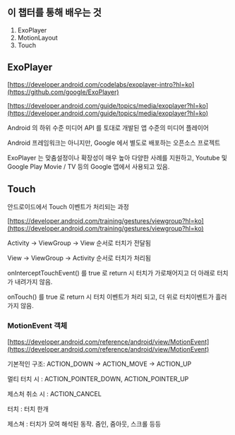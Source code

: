 ## 이 챕터를 통해 배우는 것

1. ExoPlayer
2. MotionLayout
3. Touch

## ExoPlayer

[https://developer.android.com/codelabs/exoplayer-intro?hl=ko](https://github.com/google/ExoPlayer)

[https://developer.android.com/guide/topics/media/exoplayer?hl=ko](https://developer.android.com/guide/topics/media/exoplayer?hl=ko)

Android 의 하위 수준 미디어 API 를 토대로 개발된 앱 수준의 미디어 플레이어

Android 프레임워크는 아니지만, Google 에서 별도로 배포하는 오픈소스 프로젝트

ExoPlayer 는 맞춤설정이나 확장성이 매우 높아 다양한 사례를 지원하고, Youtube 및 Google Play Movie / TV 등의 Google 앱에서 사용되고 있음.

## Touch

안드로이드에서 Touch 이벤트가 처리되는 과정

[https://developer.android.com/training/gestures/viewgroup?hl=ko](https://developer.android.com/training/gestures/viewgroup?hl=ko)

Activity → ViewGroup → View 순서로 터치가 전달됨

View → ViewGroup → Activity 순서로 터치가 처리됨

onInterceptTouchEvent() 를 true 로 return 시 터치가 가로채어지고 더 아래로 터치가 내려가지 않음.

onTouch() 를 true 로 return 시 터치 이벤트가 처리 되고, 더 위로 터치이벤트가 흘러가지 않음.

### MotionEvent 객체

[https://developer.android.com/reference/android/view/MotionEvent](https://developer.android.com/reference/android/view/MotionEvent)

기본적인 구조:  ACTION_DOWN → ACTION_MOVE → ACTION_UP

멀티 터치 시 : ACTION_POINTER_DOWN, ACTION_POINTER_UP

제스처 취소 시 : ACTION_CANCEL

터치 : 터치 한개

제스쳐 : 터치가 모여 해석된 동작. 줌인, 줌아웃, 스크롤 등등